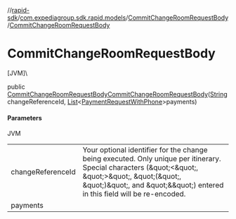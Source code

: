 //[rapid-sdk](../../../index.md)/[com.expediagroup.sdk.rapid.models](../index.md)/[CommitChangeRoomRequestBody](index.md)/[CommitChangeRoomRequestBody](-commit-change-room-request-body.md)

# CommitChangeRoomRequestBody

[JVM]\

public [CommitChangeRoomRequestBody](index.md)[CommitChangeRoomRequestBody](-commit-change-room-request-body.md)([String](https://docs.oracle.com/javase/8/docs/api/java/lang/String.html)changeReferenceId, [List](https://docs.oracle.com/javase/8/docs/api/java/util/List.html)&lt;[PaymentRequestWithPhone](../-payment-request-with-phone/index.md)&gt;payments)

#### Parameters

JVM

| | |
|---|---|
| changeReferenceId | Your optional identifier for the change being executed. Only unique per itinerary. Special characters (\&quot;<\&quot;, \&quot;>\&quot;, \&quot;(\&quot;, \&quot;)\&quot;, and \&quot;&\&quot;) entered in this field will be re-encoded. |
| payments |

